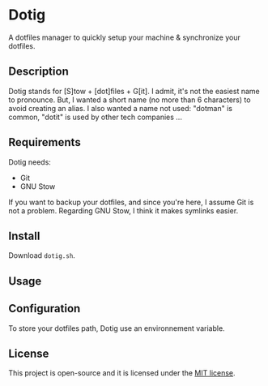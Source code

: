# Dotig

A dotfiles manager to quickly setup your machine & synchronize your dotfiles.

## Description

Dotig stands for [S]tow + [dot]files + G[it]. I admit, it's not the easiest name to pronounce. But, I wanted a short name (no more than 6 characters) to avoid creating an alias. I also wanted a name not used: "dotman" is common, "dotit" is used by other tech companies ...


## Requirements

Dotig needs:
* Git
* GNU Stow

If you want to backup your dotfiles, and since you're here, I assume Git is not a problem. Regarding GNU Stow, I think it makes symlinks easier.

## Install

Download `dotig.sh`.

## Usage

## Configuration

To store your dotfiles path, Dotig use an environnement variable.

## License

This project is open-source and it is licensed under the [MIT license](./LICENSE).
